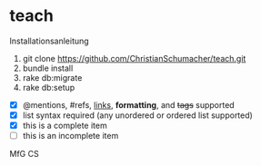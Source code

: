 teach
=====
Installationsanleitung
1.	git clone  https://github.com/ChristianSchumacher/teach.git
2.	bundle install
3. 	rake db:migrate
4.	rake db:setup


- [x] @mentions, #refs, [links](), **formatting**, and <del>tags</del> supported
- [x] list syntax required (any unordered or ordered list supported)
- [x] this is a complete item
- [ ] this is an incomplete item

MfG
CS
